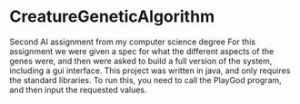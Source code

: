 # CreatureGeneticAlgorithm
Second AI assignment from my computer science degree
For this assignment we were given a spec for what the different aspects of the genes were, and then were asked to build a full version of the system, including a gui interface.
This project was written in java, and only requires the standard libraries.
To run this, you need to call the PlayGod program, and then input the requested values.
